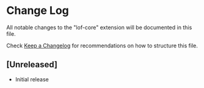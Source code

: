 # Change Log

All notable changes to the "lof-core" extension will be documented in this file.

Check [Keep a Changelog](http://keepachangelog.com/) for recommendations on how to structure this file.

## [Unreleased]

- Initial release